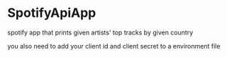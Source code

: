 # SpotifyApiApp
spotify app that prints given artists' top tracks by given country

you also need to add your client id and client secret to a environment file
